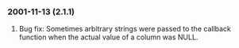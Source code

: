 ### 2001\-11\-13 (2\.1\.1\)

1. Bug fix: Sometimes arbitrary strings were passed to the callback
 function when the actual value of a column was NULL.




